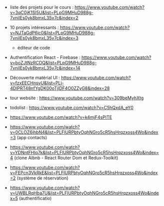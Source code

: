 * liste des projets pour le cours : https://www.youtube.com/watch?v=3qC0jK1SI5U&list=PLpG9MHuD988g-7vniIEs0yk8bmxL35v7c&index=2

* 10 projets intéressants : https://www.youtube.com/watch?v=NJTaGdP6jc0&list=PLpG9MHuD988g-7vniIEs0yk8bmxL35v7c&index=3
  * éditeur de code

* Authentification React - Firebase : https://www.youtube.com/watch?v=boZJtNzRCDQ&list=PLpG9MHuD988g-7vniIEs0yk8bmxL35v7c&index=14

* Découverte matérial UI : https://www.youtube.com/watch?v=fzxEECHnsvU&list=PLj-4DlPRT48nfYgDK00oTjlDF4O0ZZyG8&index=28

* tour website : https://www.youtube.com/watch?v=309beMyhXtg

* todolist : https://www.youtube.com/watch?v=C5hQxdA_eY0

* https://www.youtube.com/watch?v=k4mjF4sPITE

* https://www.youtube.com/watch?v=0CLOZ6ihbN4&list=PLFlURPbtyOqhNGro5cR5hsHrqzxoss4Wo&index=3 (app contacts)

* https://www.youtube.com/watch?v=YDNntFHlq7k&list=PLFlURPbtyOqhNGro5cR5hsHrqzxoss4Wo&index=4 (clone Aibnb - React Router Dom et Redux-Toolkit)

* https://www.youtube.com/watch?v=FEPcn3VkRkE&list=PLFlURPbtyOqhNGro5cR5hsHrqzxoss4Wo&index=2 (système de réservation)

* https://www.youtube.com/watch?v=UWBLRqHba7U&list=PLFlURPbtyOqhNGro5cR5hsHrqzxoss4Wo&index=5 (authentificatio)